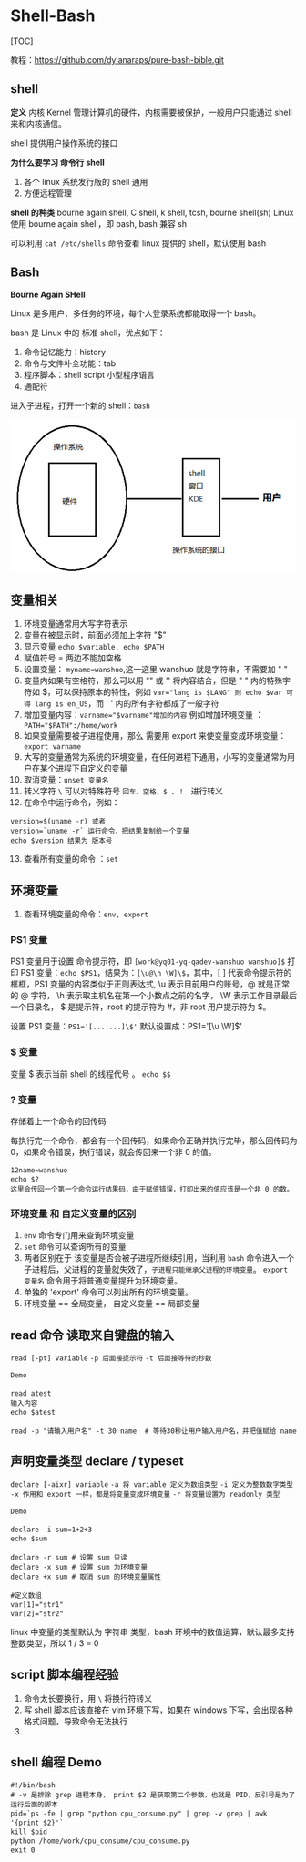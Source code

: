 # Shell-Bash

[TOC]

教程：https://github.com/dylanaraps/pure-bash-bible.git

## shell

**定义**
内核 Kernel 管理计算机的硬件，内核需要被保护，一般用户只能通过 shell 来和内核通信。

shell 提供用户操作系统的接口

**为什么要学习 命令行 shell**

1. 各个 linux 系统发行版的 shell 通用
2. 方便远程管理

**shell 的种类**
bourne again shell, C shell, k shell, tcsh, bourne shell(sh)
Linux 使用 bourne again shell，即 bash, bash 兼容 sh

可以利用 `cat /etc/shells` 命令查看 linux 提供的 shell，默认使用 bash 

## Bash

**Bourne Again SHell**

Linux 是多用户、多任务的环境，每个人登录系统都能取得一个 bash。

bash 是 Linux 中的 标准 shell，优点如下：

1. 命令记忆能力：history
2. 命令与文件补全功能：tab
3. 程序脚本：shell script 小型程序语言
4. 通配符

进入子进程，打开一个新的 shell：`bash`

![1547349880487](assets/1547349880487.png)

## 变量相关

1. 环境变量通常用大写字符表示
2. 变量在被显示时，前面必须加上字符 "$"
3. 显示变量
   `echo $variable, echo $PATH`
4. 赋值符号 = 两边不能加空格
5. 设置变量： `myname=wanshuo`,这一这里 wanshuo 就是字符串，不需要加  " "
6. 变量内如果有空格符，那么可以用 "" 或 '' 将内容结合，但是 " " 内的特殊字符如 $，可以保持原本的特性，例如 
   `var="lang is $LANG" 则 echo $var 可得 lang is en_US`，而 ' ' 内的所有字符都成了一般字符
7. 增加变量内容：`varname="$varname"增加的内容`
   例如增加环境变量 ：`PATH="$PATH":/home/work `
8. 如果变量需要被子进程使用，那么 需要用 export 来使变量变成环境变量：`export varname`
9. 大写的变量通常为系统的环境变量，在任何进程下通用，小写的变量通常为用户在某个进程下自定义的变量
10. 取消变量：`unset 变量名`
11. 转义字符 `\` 可以对特殊符号 `回车、空格、$ 、！ ` 进行转义
12. 在命令中运行命令，例如：

```script
version=$(uname -r) 或者
version=`uname -r` 运行命令，把结果复制给一个变量
echo $version 结果为 版本号
```

13. 查看所有变量的命令 ：`set`

## 环境变量

1. 查看环境变量的命令：`env`，`export`

### PS1 变量

PS1 变量用于设置 命令提示符，即 `[work@yq01-yq-qadev-wanshuo wanshuo]$`
打印 PS1 变量：`echo $PS1`，结果为：`[\u@\h \W]\$`，其中，[ ] 代表命令提示符的框框，PS1 变量的内容类似于正则表达式,
\u 表示目前用户的账号，@ 就是正常的 @ 字符， \h 表示取主机名在第一个小数点之前的名字， \W 表示工作目录最后一个目录名，
\$ 是提示符，root 的提示符为 #，非 root 用户提示符为 $。

设置 PS1 变量：`PS1='[.......]\$'`
默认设置成：PS1='[\u \W]\$'

### $ 变量

变量 $ 表示当前 shell 的线程代号 。
`echo $$`

### ? 变量

存储着上一个命令的回传码

每执行完一个命令，都会有一个回传码，如果命令正确并执行完毕，那么回传码为 0，如果命令错误，执行错误，就会传回来一个非 0 的值。

````
12name=wanshuo
echo $?
这里会传回一个第一个命令运行结果码，由于赋值错误，打印出来的值应该是一个非 0 的数。
````

### 环境变量 和 自定义变量的区别
1. `env` 命令专门用来查询环境变量
2. `set` 命令可以查询所有的变量
3. 两者区别在于 该变量是否会被子进程所继续引用，当利用 `bash` 命令进入一个子进程后，父进程的变量就失效了，`子进程只能继承父进程的环境变量`。 `export 变量名` 命令用于将普通变量提升为环境变量。
4. 单独的 'export' 命令可以列出所有的环境变量。
5. 环境变量 == 全局变量， 自定义变量 == 局部变量

## read 命令 读取来自键盘的输入

`read [-pt] variable`
`-p 后面接提示符`
`-t 后面接等待的秒数`

```
Demo

read atest
输入内容
echo $atest

read -p "请输入用户名" -t 30 name  # 等待30秒让用户输入用户名，并把值赋给 name 
```
## 声明变量类型 declare / typeset
`declare [-aixr] variable`
`-a 将 variable 定义为数组类型`
`-i 定义为整数数字类型`
`-x 作用和 export 一样，都是将变量变成环境变量`
`-r 将变量设置为 readonly 类型`

```
Demo

declare -i sum=1+2+3
echo $sum

declare -r sum # 设置 sum 只读
declare -x sum # 设置 sum 为环境变量
declare +x sum # 取消 sum 的环境变量属性

#定义数组
var[1]="str1"
var[2]="str2"
```

linux 中变量的类型默认为 字符串 类型，bash 环境中的数值运算，默认最多支持整数类型，所以 1 / 3 = 0

## script 脚本编程经验
1. 命令太长要换行，用 `\` 将换行符转义
2. 写 shell 脚本应该直接在 vim 环境下写，如果在 windows 下写，会出现各种格式问题，导致命令无法执行
3. 

## shell 编程 Demo
    #!/bin/bash 
    # -v 是排除 grep 进程本身， print $2 是获取第二个参数，也就是 PID，反引号是为了运行后面的脚本
    pid=`ps -fe | grep "python cpu_consume.py" | grep -v grep | awk '{print $2}'` 
    kill $pid
    python /home/work/cpu_consume/cpu_consume.py
    exit 0